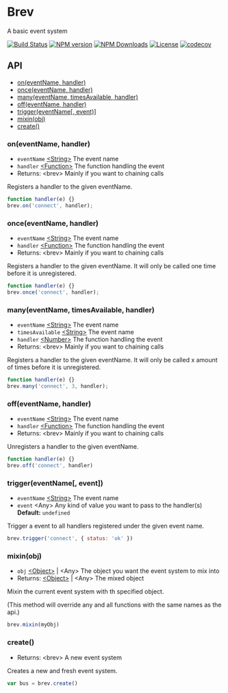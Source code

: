 # Brev
A basic event system

[![Build Status][img-travis]][url-travis]
[![NPM version][img-npm]][url-npm]
[![NPM Downloads][img-downloads]][url-downloads]
[![License][img-license]][url-license]
[![codecov][img-cc]][url-cc]

##

## API

- [on(eventName, handler)](#oneventname-handler)
- [once(eventName, handler)](#onceeventname-handler)
- [many(eventName, timesAvailable, handler)](#manyeventname-timesavailable-handler)
- [off(eventName, handler)](#offeventname-handler)
- [trigger(eventName[, event)]](#triggereventname-event)
- [mixin(obj)](#mixinobj)
- [create()](#create)

### on(eventName, handler)
- `eventName` [\<String>][mdn-str] The event name
- `handler` [\<Function>][mdn-fun] The function handling the event
- Returns: \<brev> Mainly if you want to chaining calls

Registers a handler to the given eventName.

```js
function handler(e) {}
brev.on('connect', handler);
```

### once(eventName, handler)
- `eventName` [\<String>][mdn-str] The event name
- `handler` [\<Function>][mdn-fun] The function handling the event
- Returns: \<brev> Mainly if you want to chaining calls

Registers a handler to the given eventName.
It will only be called one time before it is unregistered.

```js
function handler(e) {}
brev.once('connect', handler);
```

### many(eventName, timesAvailable, handler)
- `eventName` [\<String>][mdn-str] The event name
- `timesAvailable` [\<String>][mdn-str] The event name
- `handler` [\<Number>][mdn-num] The function handling the event
- Returns: \<brev> Mainly if you want to chaining calls

Registers a handler to the given eventName.
It will only be called x amount of times before it is unregistered.

```js
function handler(e) {}
brev.many('connect', 3, handler);
```

### off(eventName, handler)
- `eventName` [\<String>][mdn-str] The event name
- `handler` [\<Function>][mdn-fun] The function handling the event
- Returns: \<brev> Mainly if you want to chaining calls

Unregisters a handler to the given eventName.

```js
function handler(e) {}
brev.off('connect', handler)
```

### trigger(eventName\[, event])
- `eventName` [\<String>][mdn-str] The event name
- `event` \<Any> Any kind of value you want to pass to the handler(s) **Default:** `undefined`

Trigger a event to all handlers registered under the given event name.

```js
brev.trigger('connect', { status: 'ok' })
```

### mixin(obj)
- `obj` [\<Object>][mdn-obj] | \<Any> The object you want the event system to mix into
- Returns: [\<Object>][mdn-obj] | \<Any> The mixed object

Mixin the current event system with th specified object.

(This method will override any and all functions with the same names as the api.)

```js
brev.mixin(myObj)
```

### create()
- Returns: \<brev> A new event system

Creates a new and fresh event system.

```js
var bus = brev.create()
```

[mdn-str]: https://developer.mozilla.org/en-US/docs/Web/JavaScript/Reference/Global_Objects/String
[mdn-fun]: https://developer.mozilla.org/en-US/docs/Web/JavaScript/Reference/Global_Objects/Function
[mdn-num]: https://developer.mozilla.org/en-US/docs/Web/JavaScript/Reference/Global_Objects/Number
[mdn-obj]: https://developer.mozilla.org/en-US/docs/Web/JavaScript/Reference/Global_Objects/Object

[url-travis]: https://travis-ci.org/PoroShadows/Brev
[url-npm]: https://npmjs.org/package/brev
[url-license]: lisense.md
[url-downloads]: https://npmjs.org/package/brev
[url-cc]: https://codecov.io/gh/PoroShadows/Brev

[img-travis]: https://img.shields.io/travis/PoroShadows/Brev.svg?style=flat-square
[img-npm]: https://img.shields.io/npm/v/brev.svg?style=flat-square
[img-license]: https://img.shields.io/npm/l/brev.svg?style=flat-square
[img-downloads]: https://img.shields.io/npm/dm/brev.svg?style=flat-square
[img-cc]: https://img.shields.io/codecov/c/github/PoroShadows/Brev/master.svg?style=flat-square
